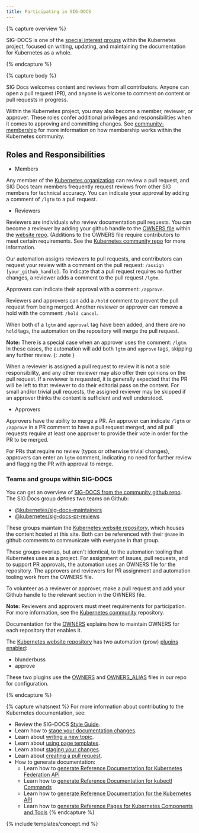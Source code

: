 ```yaml
---
title: Participating in SIG-DOCS
---
```


{% capture overview %}

SIG-DOCS is one of the [special interest groups](https://github.com/kubernetes/community/blob/master/sig-list.md) within the Kubernetes project, focused on writing, updating, and maintaining the documentation for Kubernetes as a whole.

{% endcapture %}

{% capture body %}

SIG Docs welcomes content and reviews from all contributors. Anyone can open a pull request (PR), and anyone is welcome to comment on content or pull requests in progress.

Within the Kubernetes project, you may also become a member, reviewer, or approver.
These roles confer additional privileges and responsibilities when it comes to approving and committing changes.
See [community-membership](https://github.com/kubernetes/community/blob/master/community-membership.md) for more information on how membership works within the Kubernetes community.

## Roles and Responsibilities

- Members

Any member of the [Kubernetes organization](https://github.com/kubernetes) can review a pull request, and SIG Docs team members frequently request reviews from other SIG members for technical accuracy. 
You can indicate your approval by adding a comment of `/lgtm` to a pull request.

- Reviewers

Reviewers are individuals who review documentation pull requests. You can become a reviewer by adding your github handle to the [OWNERS file](https://github.com/kubernetes/community/blob/master/contributors/devel/owners.md) within the [website repo](https://github.com/kubernetes/website).
(Additions to the OWNERS file require contributors to meet certain requirements. See the [Kubernetes community repo](https://github.com/kubernetes/community/blob/master/community-membership.md) for more information.

Our automation assigns reviewers to pull requests, and contributors can request your review with a comment on the pull request: `/assign [your_github_handle]`. To indicate that a pull request requires no further changes, a reviewer adds a comment to the pull request `/lgtm`.

Approvers can indicate their approval with a comment: `/approve`.

Reviewers and approvers can add a `/hold` comment to prevent the pull request from being merged. Another reviewer or approver can remove a hold with the comment: `/hold cancel`.

When both of a `lgtm` and `approval` tag have been added, and there are no `hold` tags, the automation on the repository will merge the pull request.

**Note:** There is a special case when an approver uses the comment: `/lgtm`. In these cases, the automation will add both `lgtm` and `approve` tags, skipping any further review.
{: .note }
 
When a reviewer is assigned a pull request to review it is not a sole responsibility, and any other reviewer may also offer their opinions on the pull request. 
If a reviewer is requested, it is generally expected that the PR will be left to that reviewer to do their editorial pass on the content. 
For small and/or trivial pull requests, the assigned reviewer may be skipped if an approver thinks the content is sufficient and well understood. 

- Approvers

Approvers have the ability to merge a PR. 
An approver can indicate `/lgtm` or `/approve` in a PR comment to have a pull request merged, and all pull requests require at least one approver to provide their vote in order for the PR to be merged.

For PRs that require no review (typos or otherwise trivial changes), approvers can enter an `lgtm` comment, indicating no need for further review and flagging the PR with approval to merge.


### Teams and groups within SIG-DOCS

You can get an overview of [SIG-DOCS from the community github repo](https://github.com/kubernetes/community/tree/master/sig-docs). 
The SIG Docs group defines two teams on Github:
 - [@kubernetes/sig-docs-maintainers](https://github.com/orgs/kubernetes/teams/sig-docs-maintainers)
 - [@kubernetes/sig-docs-pr-reviews](https://github.com/orgs/kubernetes/teams/sig-docs-pr-reviews)

These groups maintain the [Kubernetes website repository](https://github.com/kubernetes/website), which houses the content hosted at this site.
Both can be referenced with their `@name` in github comments to communicate with everyone in that group.

These groups overlap, but aren't identical, to the automation tooling that Kubernetes uses as a project. For assignment of issues, pull requests, and to support PR approvals, the automation uses an OWNERS file for the repository. The approvers and reviewers for PR assignment and automation tooling work from the OWNERS file. 

To volunteer as a reviewer or approver, make a pull request and add your Github handle to the relevant section in the OWNERS file.

**Note:** Reviewers and approvers must meet requirements for participation. 
For more information, see the [Kubernetes community](https://github.com/kubernetes/community/blob/master/community-membership.md#membership) repository.

Documentation for the [OWNERS](https://github.com/kubernetes/community/blob/master/contributors/devel/owners.md) explains how to maintain OWNERS for each repository that enables it.

The [Kubernetes website repository](https://github.com/kubernetes/website) has two automation (prow) [plugins enabled](https://github.com/kubernetes/test-infra/blob/master/prow/plugins.yaml#L210):
- blunderbuss
- approve

These two plugins use the [OWNERS](https://github.com/kubernetes/website/blob/master/OWNERS) and [OWNERS_ALIAS](https://github.com/kubernetes/website/blob/master/OWNERS_ALIAS) files in our repo for configuration.

{% endcapture %}

{% capture whatsnext %}
For more information about contributing to the Kubernetes documentation, see:

* Review the SIG-DOCS [Style Guide](/docs/home/contribute/style-guide/).
* Learn how to [stage your documentation changes](/docs/home/contribute/stage-documentation-changes/).
* Learn about [writing a new topic](/docs/home/contribute/write-new-topic/).
* Learn about [using page templates](/docs/home/contribute/page-templates/).
* Learn about [staging your changes](/docs/home/contribute/stage-documentation-changes/).
* Learn about [creating a pull request](/docs/home/contribute/create-pull-request/).
* How to generate documentation:
  * Learn how to [generate Reference Documentation for Kubernetes Federation API](/docs/home/contribute/generated-reference/federation-api/)
  * Learn how to [generate Reference Documentation for kubectl Commands](/docs/home/contribute/generated-reference/kubectl/)
  * Learn how to [generate Reference Documentation for the Kubernetes API](/docs/home/contribute/generated-reference/kubernetes-api/)
  * Learn how to [generate Reference Pages for Kubernetes Components and Tools](/docs/home/contribute/generated-reference/kubernetes-components/)
{% endcapture %}

{% include templates/concept.md %}
